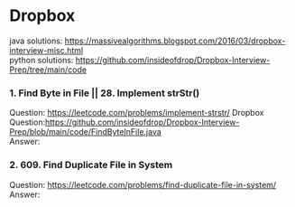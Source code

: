 # Dropbox

java solutions: https://massivealgorithms.blogspot.com/2016/03/dropbox-interview-misc.html   
python solutions: https://github.com/insideofdrop/Dropbox-Interview-Prep/tree/main/code  


### 1. Find Byte in File || 28. Implement strStr() 
Question: https://leetcode.com/problems/implement-strstr/ 
Dropbox Question:https://github.com/insideofdrop/Dropbox-Interview-Prep/blob/main/code/FindByteInFile.java    
Answer:

### 2. 609. Find Duplicate File in System
Question: https://leetcode.com/problems/find-duplicate-file-in-system/ 
Answer: 